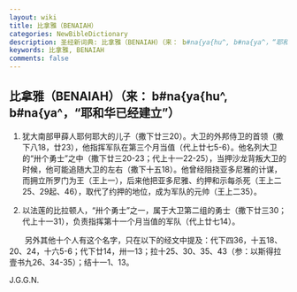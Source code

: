 ```yaml
---
layout: wiki
title: 比拿雅（BENAIAH）
categories: NewBibleDictionary
description: 圣经新词典: 比拿雅（BENAIAH）（来： b#na{ya{hu^, b#na{ya^，“耶和华已经建立”）
keywords: 比拿雅, BENAIAH
comments: false
---
```


## 比拿雅（BENAIAH）（来： b#na{ya{hu^, b#na{ya^，“耶和华已经建立”）

1. 犹大南部甲薛人耶何耶大的儿子（撒下廿三20）。大卫的外邦侍卫的首领（撒下八18，廿23），他指挥军队在第三个月当值（代上廿七5-6）。他名列大卫的“卅个勇士”之中（撒下廿三20-23；代上十一22-25），当押沙龙背叛大卫的时候，他可能追随大卫的左右（撒下十五18）。他曾经阻挠亚多尼雅的计谋，而拥立所罗门为王（王上一），后来他把亚多尼雅、约押和示每杀死（王上二25、29起、46），取代了约押的地位，成为军队的元帅（王上二35）。

2. 以法莲的比拉顿人，“卅个勇士”之一，属于大卫第二组的勇士（撒下廿三30；代上十一31），负责指挥第十一个月当值的军队（代上廿七14）。

　　另外其他十个人有这个名字，只在以下的经文中提及：代下四36，十五18、20、24，十六5-6；代下廿14，卅一13；拉十25、30、35、43（参：以斯得拉壹书九26、34-35）；结十一1、13。

J.G.G.N.






